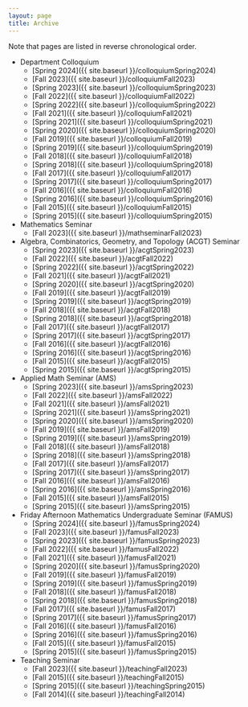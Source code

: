 ```yaml
---
layout: page
title: Archive
---
```


Note that pages are listed in reverse chronological order.

- Department Colloquium
    - [Spring 2024]({{ site.baseurl }}/colloquiumSpring2024)
    - [Fall 2023]({{ site.baseurl }}/colloquiumFall2023)
    - [Spring 2023]({{ site.baseurl }}/colloquiumSpring2023)
    - [Fall 2022]({{ site.baseurl }}/colloquiumFall2022)
    - [Spring 2022]({{ site.baseurl }}/colloquiumSpring2022)
    - [Fall 2021]({{ site.baseurl }}/colloquiumFall2021)
    - [Spring 2021]({{ site.baseurl }}/colloquiumSpring2021)
    - [Spring 2020]({{ site.baseurl }}/colloquiumSpring2020)
    - [Fall 2019]({{ site.baseurl }}/colloquiumFall2019)
    - [Spring 2019]({{ site.baseurl }}/colloquiumSpring2019)
    - [Fall 2018]({{ site.baseurl }}/colloquiumFall2018)
    - [Spring 2018]({{ site.baseurl }}/colloquiumSpring2018)
    - [Fall 2017]({{ site.baseurl }}/colloquiumFall2017)
    - [Spring 2017]({{ site.baseurl }}/colloquiumSpring2017)
    - [Fall 2016]({{ site.baseurl }}/colloquiumFall2016)
    - [Spring 2016]({{ site.baseurl }}/colloquiumSpring2016)
    - [Fall 2015]({{ site.baseurl }}/colloquiumFall2015)
    - [Spring 2015]({{ site.baseurl }}/colloquiumSpring2015)
- Mathematics Seminar
    - [Fall 2023]({{ site.baseurl }}/mathseminarFall2023)
- Algebra, Combinatorics, Geometry, and Topology (ACGT) Seminar
    - [Spring 2023]({{ site.baseurl }}/acgtSpring2023)
    - [Fall 2022]({{ site.baseurl }}/acgtFall2022)
    - [Spring 2022]({{ site.baseurl }}/acgtSpring2022)
    - [Fall 2021]({{ site.baseurl }}/acgtFall2021)
    - [Spring 2020]({{ site.baseurl }}/acgtSpring2020)
    - [Fall 2019]({{ site.baseurl }}/acgtFall2019)
    - [Spring 2019]({{ site.baseurl }}/acgtSpring2019)
    - [Fall 2018]({{ site.baseurl }}/acgtFall2018)
    - [Spring 2018]({{ site.baseurl }}/acgtSpring2018)
    - [Fall 2017]({{ site.baseurl }}/acgtFall2017)
    - [Spring 2017]({{ site.baseurl }}/acgtSpring2017)
    - [Fall 2016]({{ site.baseurl }}/acgtFall2016)
    - [Spring 2016]({{ site.baseurl }}/acgtSpring2016)
    - [Fall 2015]({{ site.baseurl }}/acgtFall2015)
    - [Spring 2015]({{ site.baseurl }}/acgtSpring2015)
- Applied Math Seminar (AMS)
    - [Spring 2023]({{ site.baseurl }}/amsSpring2023)
    - [Fall 2022]({{ site.baseurl }}/amsFall2022)
    - [Fall 2021]({{ site.baseurl }}/amsFall2021)
    - [Spring 2021]({{ site.baseurl }}/amsSpring2021)
    - [Spring 2020]({{ site.baseurl }}/amsSpring2020)
    - [Fall 2019]({{ site.baseurl }}/amsFall2019)
    - [Spring 2019]({{ site.baseurl }}/amsSpring2019)
    - [Fall 2018]({{ site.baseurl }}/amsFall2018)
    - [Spring 2018]({{ site.baseurl }}/amsSpring2018)
    - [Fall 2017]({{ site.baseurl }}/amsFall2017)
    - [Spring 2017]({{ site.baseurl }}/amsSpring2017)
    - [Fall 2016]({{ site.baseurl }}/amsFall2016)
    - [Spring 2016]({{ site.baseurl }}/amsSpring2016)
    - [Fall 2015]({{ site.baseurl }}/amsFall2015)
    - [Spring 2015]({{ site.baseurl }}/amsSpring2015)
- Friday Afternoon Mathematics Undergraduate Seminar (FAMUS)
    - [Spring 2024]({{ site.baseurl }}/famusSpring2024)
    - [Fall 2023]({{ site.baseurl }}/famusFall2023)
    - [Spring 2023]({{ site.baseurl }}/famusSpring2023)
    - [Fall 2022]({{ site.baseurl }}/famusFall2022)
    - [Fall 2021]({{ site.baseurl }}/famusFall2021)
    - [Spring 2020]({{ site.baseurl }}/famusSpring2020)
    - [Fall 2019]({{ site.baseurl }}/famusFall2019)
    - [Spring 2019]({{ site.baseurl }}/famusSpring2019)
    - [Fall 2018]({{ site.baseurl }}/famusFall2018)
    - [Spring 2018]({{ site.baseurl }}/famusSpring2018)
    - [Fall 2017]({{ site.baseurl }}/famusFall2017)
    - [Spring 2017]({{ site.baseurl }}/famusSpring2017)
    - [Fall 2016]({{ site.baseurl }}/famusFall2016)
    - [Spring 2016]({{ site.baseurl }}/famusSpring2016)
    - [Fall 2015]({{ site.baseurl }}/famusFall2015)
    - [Spring 2015]({{ site.baseurl }}/famusSpring2015)
- Teaching Seminar
    - [Fall 2023]({{ site.baseurl }}/teachingFall2023)
    - [Fall 2015]({{ site.baseurl }}/teachingFall2015)
    - [Spring 2015]({{ site.baseurl }}/teachingSpring2015)
    - [Fall 2014]({{ site.baseurl }}/teachingFall2014)

<!-- ### Weekly Posts ###
{% for post in site.posts %}
- {{ post.date | date_to_string }} &raquo; [ {{ post.title }} ]({{ site.baseurl }}/{{ post.url }})
{% endfor %} -->

